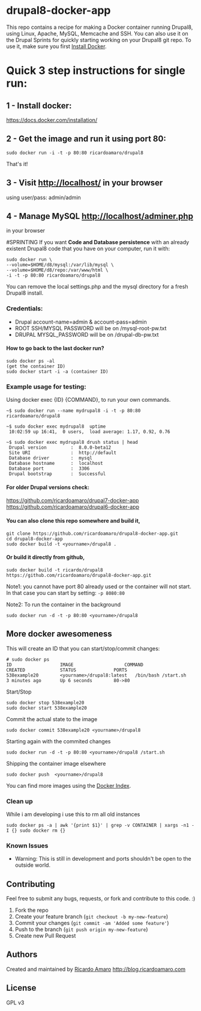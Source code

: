 drupal8-docker-app
==================

This repo contains a recipe for making a Docker container
running Drupal8, using Linux, Apache, MySQL, Memcache and SSH.
You can also use it on the Drupal Sprints for quickly starting
working on your Drupal8 git repo.
To use it, make sure you first [Install Docker](https://docs.docker.com/installation/).

# Quick 3 step instructions for single run:

## 1 - Install docker:
https://docs.docker.com/installation/

## 2 - Get the image and run it using port 80:
```
sudo docker run -i -t -p 80:80 ricardoamaro/drupal8
```
That's it!
## 3 - Visit [http://localhost/](http://localhost/) in your browser
using user/pass: admin/admin

## 4 - Manage MySQL [http://localhost/adminer.php](http://localhost/adminer.php)
in your browser

#SPRINTING
If you want **Code and Database persistence** with an already
existent Drupal8 code that you have on your computer, run it with:
```
sudo docker run \
--volume=$HOME/d8/mysql:/var/lib/mysql \
--volume=$HOME/d8/repo:/var/www/html \
-i -t -p 80:80 ricardoamaro/drupal8
```
You can remove the local settings.php and the mysql directory
for a fresh Drupal8 install.

### Credentials:
* Drupal account-name=admin & account-pass=admin
* ROOT SSH/MYSQL PASSWORD will be on /mysql-root-pw.txt
* DRUPAL   MYSQL_PASSWORD will be on /drupal-db-pw.txt

#### How to go back to the last docker run?
```
sudo docker ps -al
(get the container ID)
sudo docker start -i -a (container ID)
```

### Example usage for testing:
Using docker exec {ID} {COMMAND}, to run your own commands.
```
~$ sudo docker run --name mydrupal8 -i -t -p 80:80 ricardoamaro/drupal8

~$ sudo docker exec mydrupal8  uptime
 10:02:59 up 16:41,  0 users,  load average: 1.17, 0.92, 0.76

~$ sudo docker exec mydrupal8 drush status | head
 Drupal version         :  8.0.0-beta12
 Site URI               :  http://default
 Database driver        :  mysql
 Database hostname      :  localhost
 Database port          :  3306
 Drupal bootstrap       :  Successful
 ```

#### For older Drupal versions check:
https://github.com/ricardoamaro/drupal7-docker-app
https://github.com/ricardoamaro/drupal6-docker-app

#### You can also clone this repo somewhere and build it,
```
git clone https://github.com/ricardoamaro/drupal8-docker-app.git
cd drupal8-docker-app
sudo docker build -t <yourname>/drupal8 .
```
#### Or build it directly from github,
```
sudo docker build -t ricardo/drupal8 https://github.com/ricardoamaro/drupal8-docker-app.git
```

Note1: you cannot have port 80 already used or the container will not start.
In that case you can start by setting: `-p 8080:80`

Note2: To run the container in the background
```
sudo docker run -d -t -p 80:80 <yourname>/drupal8
```

## More docker awesomeness

This will create an ID that you can start/stop/commit changes:
```
# sudo docker ps
ID                  IMAGE                   COMMAND               CREATED             STATUS              PORTS
538example20        <yourname>/drupal8:latest   /bin/bash /start.sh   3 minutes ago       Up 6 seconds        80->80
```

Start/Stop
```
sudo docker stop 538example20
sudo docker start 538example20
```

Commit the actual state to the image
```
sudo docker commit 538example20 <yourname>/drupal8
```

Starting again with the commited changes
```
sudo docker run -d -t -p 80:80 <yourname>/drupal8 /start.sh
```

Shipping the container image elsewhere
```
sudo docker push  <yourname>/drupal8
```

You can find more images using the [Docker Index][docker_index].

### Clean up
While i am developing i use this to rm all old instances
```
sudo docker ps -a | awk '{print $1}' | grep -v CONTAINER | xargs -n1 -I {} sudo docker rm {}
```

### Known Issues
* Warning: This is still in development and ports shouldn't
be open to the outside world.


## Contributing
Feel free to submit any bugs, requests, or fork and contribute
to this code. :)

1. Fork the repo
2. Create your feature branch (`git checkout -b my-new-feature`)
3. Commit your changes (`git commit -am 'Added some feature'`)
4. Push to the branch (`git push origin my-new-feature`)
5. Create new Pull Request

## Authors

Created and maintained by [Ricardo Amaro][author]
http://blog.ricardoamaro.com

## License
GPL v3

[author]:                 https://github.com/ricardoamaro
[docker_upstart_issue]:   https://github.com/dotcloud/docker/issues/223
[docker_index]:           https://index.docker.io/

